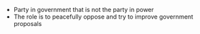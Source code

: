 - Party in government that is not the party in power
- The role is to peacefully oppose and try to improve government proposals